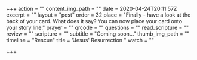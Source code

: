 +++
action = ""
content_img_path = ""
date = 2020-04-24T20:11:57Z
excerpt = ""
layout = "post"
order = 32
place = "Finally - have a look at the back of your card. What does it say? You can now place your card onto your story line."
prayer = ""
qrcode = ""
questions = ""
read_scripture = ""
review = ""
scripture = ""
subtitle = "Coming soon…"
thumb_img_path = ""
timeline = "Rescue"
title = "Jesus' Resurrection "
watch = ""

+++
